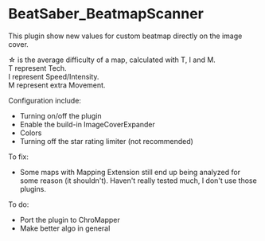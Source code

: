 # BeatSaber_BeatmapScanner
This plugin show new values for custom beatmap directly on the image cover.  

☆ is the average difficulty of a map, calculated with T, I and M.  
T represent Tech.  
I represent Speed/Intensity.  
M represent extra Movement. 

Configuration include:
- Turning on/off the plugin
- Enable the build-in ImageCoverExpander
- Colors
- Turning off the star rating limiter (not recommended)

To fix:
- Some maps with Mapping Extension still end up being analyzed for some reason (it shouldn't). Haven't really tested much, I don't use those plugins.

To do:
- Port the plugin to ChroMapper
- Make better algo in general
